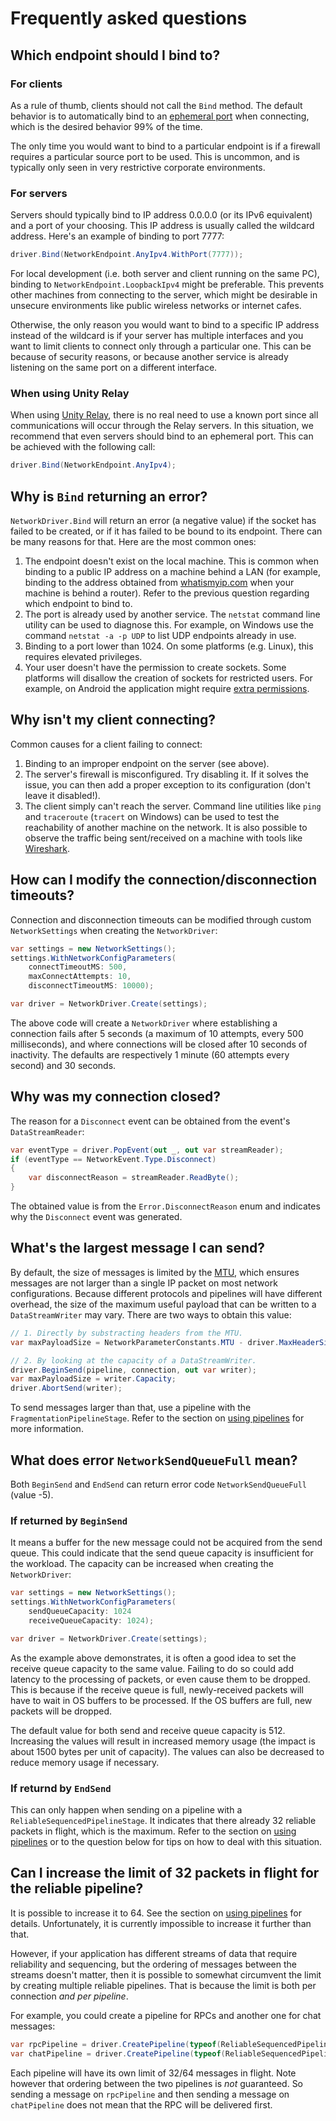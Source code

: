 # Frequently asked questions

## Which endpoint should I bind to?

### For clients

As a rule of thumb, clients should not call the `Bind` method. The default behavior is to automatically bind to an [ephemeral port](https://en.wikipedia.org/wiki/Ephemeral_port) when connecting, which is the desired behavior 99% of the time.

The only time you would want to bind to a particular endpoint is if a firewall requires a particular source port to be used. This is uncommon, and is typically only seen in very restrictive corporate environments.

### For servers

Servers should typically bind to IP address 0.0.0.0 (or its IPv6 equivalent) and a port of your choosing. This IP address is usually called the wildcard address. Here's an example of binding to port 7777:

```csharp
driver.Bind(NetworkEndpoint.AnyIpv4.WithPort(7777));
```

For local development (i.e. both server and client running on the same PC), binding to `NetworkEndpoint.LoopbackIpv4` might be preferable. This prevents other machines from connecting to the server, which might be desirable in unsecure environments like public wireless networks or internet cafes.

Otherwise, the only reason you would want to bind to a specific IP address instead of the wildcard is if your server has multiple interfaces and you want to limit clients to connect only through a particular one. This can be because of security reasons, or because another service is already listening on the same port on a different interface.

### When using Unity Relay

When using [Unity Relay](https://unity.com/products/relay), there is no real need to use a known port since all communications will occur through the Relay servers. In this situation, we recommend that even servers should bind to an ephemeral port. This can be achieved with the following call:

```csharp
driver.Bind(NetworkEndpoint.AnyIpv4);
```

## Why is `Bind` returning an error?

`NetworkDriver.Bind` will return an error (a negative value) if the socket has failed to be created, or if it has failed to be bound to its endpoint. There can be many reasons for that. Here are the most common ones:

1. The endpoint doesn't exist on the local machine. This is common when binding to a public IP address on a machine behind a LAN (for example, binding to the address obtained from [whatismyip.com](https://www.whatismyip.com/) when your machine is behind a router). Refer to the previous question regarding which endpoint to bind to.
2. The port is already used by another service. The `netstat` command line utility can be used to diagnose this. For example, on Windows use the command `netstat -a -p UDP` to list UDP endpoints already in use.
3. Binding to a port lower than 1024. On some platforms (e.g. Linux), this requires elevated privileges.
4. Your user doesn't have the permission to create sockets. Some platforms will disallow the creation of sockets for restricted users. For example, on Android the application might require [extra permissions](https://docs.unity3d.com/2022.2/Documentation/Manual/android-permissions-in-unity.html).

## Why isn't my client connecting?

Common causes for a client failing to connect:

1. Binding to an improper endpoint on the server (see above).
2. The server's firewall is misconfigured. Try disabling it. If it solves the issue, you can then add a proper exception to its configuration (don't leave it disabled!).
3. The client simply can't reach the server. Command line utilities like `ping` and `traceroute` (`tracert` on Windows) can be used to test the reachability of another machine on the network. It is also possible to observe the traffic being sent/received on a machine with tools like [Wireshark](https://www.wireshark.org/).

## How can I modify the connection/disconnection timeouts?

Connection and disconnection timeouts can be modified through custom `NetworkSettings` when creating the `NetworkDriver`:

```csharp
var settings = new NetworkSettings();
settings.WithNetworkConfigParameters(
    connectTimeoutMS: 500,
    maxConnectAttempts: 10,
    disconnectTimeoutMS: 10000);

var driver = NetworkDriver.Create(settings);
```

The above code will create a `NetworkDriver` where establishing a connection fails after 5 seconds (a maximum of 10 attempts, every 500 milliseconds), and where connections will be closed after 10 seconds of inactivity. The defaults are respectively 1 minute (60 attempts every second) and 30 seconds.

## Why was my connection closed?

The reason for a `Disconnect` event can be obtained from the event's `DataStreamReader`:

```csharp
var eventType = driver.PopEvent(out _, out var streamReader);
if (eventType == NetworkEvent.Type.Disconnect)
{
    var disconnectReason = streamReader.ReadByte();
}
```

The obtained value is from the `Error.DisconnectReason` enum and indicates why the `Disconnect` event was generated.

## What's the largest message I can send?

By default, the size of messages is limited by the [MTU](https://en.wikipedia.org/wiki/Maximum_transmission_unit), which ensures messages are not larger than a single IP packet on most network configurations. Because different protocols and pipelines will have different overhead, the size of the maximum useful payload that can be written to a `DataStreamWriter` may vary. There are two ways to obtain this value:

```csharp
// 1. Directly by substracting headers from the MTU.
var maxPayloadSize = NetworkParameterConstants.MTU - driver.MaxHeaderSize(pipeline);

// 2. By looking at the capacity of a DataStreamWriter.
driver.BeginSend(pipeline, connection, out var writer);
var maxPayloadSize = writer.Capacity;
driver.AbortSend(writer);
```

To send messages larger than that, use a pipeline with the `FragmentationPipelineStage`. Refer to the section on [using pipelines](pipelines-usage.md) for more information.

## What does error `NetworkSendQueueFull` mean?

Both `BeginSend` and `EndSend` can return error code `NetworkSendQueueFull` (value -5).

### If returned by `BeginSend`

It means a buffer for the new message could not be acquired from the send queue. This could indicate that the send queue capacity is insufficient for the workload. The capacity can be increased when creating the `NetworkDriver`:

```csharp
var settings = new NetworkSettings();
settings.WithNetworkConfigParameters(
    sendQueueCapacity: 1024
    receiveQueueCapacity: 1024);

var driver = NetworkDriver.Create(settings);
```

As the example above demonstrates, it is often a good idea to set the receive queue capacity to the same value. Failing to do so could add latency to the processing of packets, or even cause them to be dropped. This is because if the receive queue is full, newly-received packets will have to wait in OS buffers to be processed. If the OS buffers are full, new packets will be dropped.

The default value for both send and receive queue capacity is 512. Increasing the values will result in increased memory usage (the impact is about 1500 bytes per unit of capacity). The values can also be decreased to reduce memory usage if necessary.

### If returnd by `EndSend`

This can only happen when sending on a pipeline with a `ReliableSequencedPipelineStage`. It indicates that there already 32 reliable packets in flight, which is the maximum. Refer to the section on [using pipelines](pipelines-usage.md) or to the question below for tips on how to deal with this situation.

## Can I increase the limit of 32 packets in flight for the reliable pipeline?

It is possible to increase it to 64. See the section on [using pipelines](pipelines-usage.md) for details. Unfortunately, it is currently impossible to increase it further than that.

However, if your application has different streams of data that require reliability and sequencing, but the ordering of messages between the streams doesn't matter, then it is possible to somewhat circumvent the limit by creating multiple reliable pipelines. That is because the limit is both per connection *and per pipeline*.

For example, you could create a pipeline for RPCs and another one for chat messages:

```csharp
var rpcPipeline = driver.CreatePipeline(typeof(ReliableSequencedPipelineStage));
var chatPipeline = driver.CreatePipeline(typeof(ReliableSequencedPipelineStage));
```

Each pipeline will have its own limit of 32/64 messages in flight. Note however that ordering between the two pipelines is *not* guaranteed. So sending a message on `rpcPipeline` and then sending a message on `chatPipeline` does not mean that the RPC will be delivered first.
